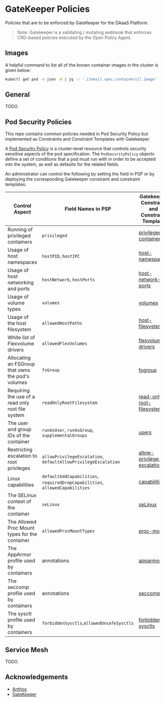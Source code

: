 # GateKeeper Policies

Policies that are to be enforced by GateKeeper for the DAaaS Platform.

> Note: Gatekeeper is a validating / mutating webhook that enforces CRD-based policies executed by the Open Policy Agent.

## Images

A helpful command to list all of the known container images in the cluster is given below:

```sh
kubectl get pod -o json -A | jq -r '.items[].spec.containers[].image' | sed -E 's/(.*):.*/\1/g' | sort -u
```

## General

TODO.

## Pod Security Policies

This repo contains common policies needed in Pod Security Policy but implemented as Constraints and Constraint Templates with Gatekeeper.

A [Pod Security Policy](https://kubernetes.io/docs/concepts/policy/pod-security-policy/) is a cluster-level resource that controls security
sensitive aspects of the pod specification. The `PodSecurityPolicy` objects define a set of conditions that a pod must run with in order to be accepted into the system, as well as defaults for the related fields.

An administrator can control the following by setting the field in PSP or by deploying the corresponding Gatekeeper constraint and constraint templates:

| Control Aspect                                    | Field Names in PSP                                                          | Gatekeeper Constraint and Constraint Template                                |
|---------------------------------------------------|-----------------------------------------------------------------------------|------------------------------------------------------------------------------|
| Running of privileged containers                  | `privileged`                                                                | [privileged-containers](pod-security-policy/privileged-containers)           |
| Usage of host namespaces                          | `hostPID`, `hostIPC`                                                        | [host-namespaces](pod-security-policy/host-namespaces)                       |
| Usage of host networking and ports                | `hostNetwork`, `hostPorts`                                                  | [host-network-ports](pod-security-policy/host-network-ports)                 |
| Usage of volume types                             | `volumes`                                                                   | [volumes](pod-security-policy/volumes)                                       |
| Usage of the host filesystem                      | `allowedHostPaths`                                                          | [host-filesystem](pod-security-policy/host-filesystem)                       |
| White list of Flexvolume drivers                  | `allowedFlexVolumes`                                                        | [flexvolume-drivers](pod-security-policy/flexvolume-drivers)                 |
| Allocating an FSGroup that owns the pod's volumes | `fsGroup`                                                                   | [fsgroup](pod-security-policy/fsgroup)                                       |
| Requiring the use of a read only root file system | `readOnlyRootFilesystem`                                                    | [read-only-root-filesystem](pod-security-policy/read-only-root-filesystem)   |
| The user and group IDs of the container           | `runAsUser`, `runAsGroup`, `supplementalGroups`                             | [users](pod-security-policy/users)                                           |
| Restricting escalation to root privileges         | `allowPrivilegeEscalation`, `defaultAllowPrivilegeEscalation`               | [allow-privilege-escalation](pod-security-policy/allow-privilege-escalation) |
| Linux capabilities                                | `defaultAddCapabilities`, `requiredDropCapabilities`, `allowedCapabilities` | [capabilities](pod-security-policy/capabilities)                             |
| The SELinux context of the container              | `seLinux`                                                                   | [seLinux](pod-security-policy/selinux)                                       |
| The Allowed Proc Mount types for the container    | `allowedProcMountTypes`                                                     | [proc-mount](pod-security-policy/proc-mount)                                 |
| The AppArmor profile used by containers           | annotations                                                                 | [apparmor](pod-security-policy/apparmor)                                     |
| The seccomp profile used by containers            | annotations                                                                 | [seccomp](pod-security-policy/seccomp)                                       |
| The sysctl profile used by containers             | `forbiddenSysctls`,`allowedUnsafeSysctls`                                   | [forbidden-sysctls](pod-security-policy/forbidden-sysctls)                   |

## Service Mesh

TODO.

## Acknowledgements

* [Anthos](https://github.com/GoogleCloudPlatform/acm-policy-controller-library)
* [GateKeeper](https://github.com/open-policy-agent/gatekeeper/tree/master/library)

